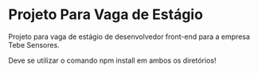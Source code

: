 # Projeto Para Vaga de Estágio
Projeto para vaga de estágio de desenvolvedor front-end para a empresa Tebe Sensores.

Deve se utilizar o comando npm install em ambos os diretórios!

